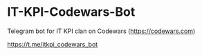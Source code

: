 # IT-KPI-Codewars-Bot
Telegram bot for IT KPI clan on Codewars (https://codewars.com)

https://t.me/itkpi_codewars_bot
